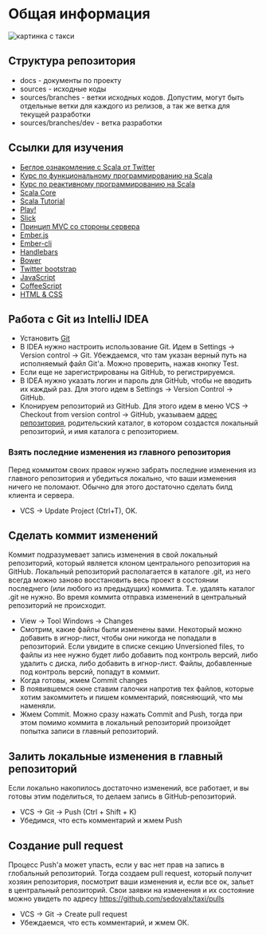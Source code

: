 # Общая информация

![картинка с такси](http://tutlink.ru/uploads/posts/2015-02/1422886299_i-worked-in-a-taxi.jpg)

## Структура репозитория

* docs - документы по проекту
* sources - исходные коды
* sources/branches - ветки исходных кодов. Допустим, могут быть отдельные ветки для каждого из релизов, а так же ветка для текущей разработки
* sources/branches/dev - ветка разработки
 
## Ссылки для изучения

* [Беглое ознакомление с Scala от Twitter](http://twitter.github.io/scala_school/ru/)
* [Курс по функциональному программированию на Scala](https://www.coursera.org/course/progfun)
* [Курс по реактивному программированию на Scala](https://www.coursera.org/course/reactive)
* [Scala Core](http://docs.scala-lang.org/overviews/?_ga=1.38818155.975264336.1424212558)
* [Scala Tutorial](http://docs.scala-lang.org/tutorials/)
* [Play!](https://playframework.com/documentation/2.3.x/Home)
* [Slick](http://slick.typesafe.com/doc/2.1.0/)
* [Принцип MVC со стороны сервера](https://www.playframework.com/documentation/1.0/main)
* [Ember.js](http://emberjs.com/guides/)
* [Ember-cli](http://www.ember-cli.com/#overview)
* [Handlebars](http://handlebarsjs.com/)
* [Bower](http://bower.io/)
* [Twitter bootstrap](http://getbootstrap.com/css/)
* [JavaScript](http://www.codecademy.com/en/tracks/javascript)
* [CoffeeScript](http://coffeescript.org/)
* [HTML & CSS](http://www.codecademy.com/en/tracks/web)

## Работа с Git из IntelliJ IDEA

* Установить [Git](http://git-scm.com/)
* В IDEA нужно настроить использование Git. Идем в Settings -> Version control -> Git. Убеждаемся, что там указан верный 
путь на исполняемый файл Git'а. Можно проверить, нажав кнопку Test.
* Если еще не зарегистрированы на GitHub, то регистрируемся. 
* В IDEA нужно указать логин и пароль для GitHub, чтобы не вводить их каждый раз. Для этого идем в Settings -> Version Control -> GitHub.
* Клонируем репозиторий из GitHub. Для этого идем в меню VCS -> Checkout from version control -> GitHub, указываем [адрес 
репозитория](https://github.com/sedovalx/taxi.git), родительский каталог, в котором создастся локальный репозиторий, и 
имя каталога с репозиторием.

### Взять последние изменения из главного репозитория

Перед коммитом своих правок нужно забрать последние изменения из главного репозитория и убедиться локально, что 
ваши изменения ничего не поломают. Обычно для этого достаточно сделать билд клиента и сервера.

* VCS -> Update Project (Ctrl+T), OK.

## Сделать коммит изменений

Коммит подразумевает запись изменения в свой локальный репозиторий, который является клоном центрального репозитория на GitHub. 
Локальный репозиторий располагается в каталоге .git, из него всегда можно заново восстановить весь проект в состоянии последнего 
(или любого из предыдущих) коммита. Т.е. удалять каталог .git не нужно. Во время коммита отправка изменений в центральный репозиторий 
не происходит.

* View -> Tool Windows -> Changes
* Смотрим, какие файлы были изменены вами. Некоторый можно добавить в игнор-лист, чтобы они никогда не попадали в репозиторий. Если увидите
в списке секцию Unversioned files, то файлы из нее нужно будет либо добавить под контроль версий, либо удалить с диска, либо добавить в 
игнор-лист. Файлы, добавленные под контроль версий, попадут в коммит.
* Когда готовы, жмем Commit changes 
* В появившемся окне ставим галочки напротив тех файлов, которые хотим закоммитеть и пишем комментарий, поясняющий, что мы наменяли. 
* Жмем Commit. Можно сразу нажать Commit and Push, тогда при этом помимо коммита в локальный репозиторий произойдет попытка записи в 
главный репозиторий.

## Залить локальные изменения в главный репозиторий

Если локально накопилось достаточно изменений, все работает, и вы готовы этим поделиться, то делаем запись в GitHub-репозиторий.

* VCS -> Git -> Push (Ctrl + Shift + K)
* Убедимся, что есть комментарий и жмем Push

## Создание pull request

Процесс Push'а может упасть, если у вас нет прав на запись в глобальный репозиторий. Тогда создаем pull request, который получит хозяин
репозитория, посмотрит ваши изменения и, если все ок, зальет в центральный репозиторий. Свои заявки на изменения и их состояние можно увидеть 
по адресу https://github.com/sedovalx/taxi/pulls

* VCS -> Git -> Create pull request
* Убеждаемся, что есть комментарий, и жмем ОК.
